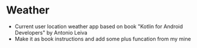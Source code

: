 # Weather

- Current user location weather app based on book "Kotlin for Android Developers" by Antonio Leiva
- Make it as book instructions and add some plus funcation from my mine
